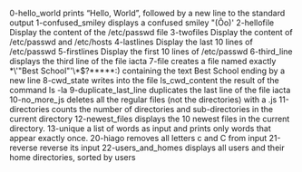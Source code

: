 0-hello_world prints “Hello, World”, followed by a new line to the standard output
1-confused_smiley  displays a confused smiley "(Ôo)'
2-hellofile Display the content of the /etc/passwd file
3-twofiles Display the content of /etc/passwd and /etc/hosts
4-lastlines Display the last 10 lines of /etc/passwd
5-firstlines Display the first 10 lines of /etc/passwd
6-third_line displays the third line of the file iacta
7-file creates a file named exactly \*\\'"Best School"\'\\*$\?\*\*\*\*\*:) containing the text Best School ending by a new line
8-cwd_state writes into the file ls_cwd_content the result of the command ls -la
9-duplicate_last_line duplicates the last line of the file iacta
10-no_more_js  deletes all the regular files (not the directories) with a .js
11-directories  counts the number of directories and sub-directories in the current directory
12-newest_files  displays the 10 newest files in the current directory.
13-unique a list of words as input and prints only words that appear exactly once.
20-hiago removes all letters c and C from input
21-reverse reverse its input
22-users_and_homes displays all users and their home directories, sorted by users


